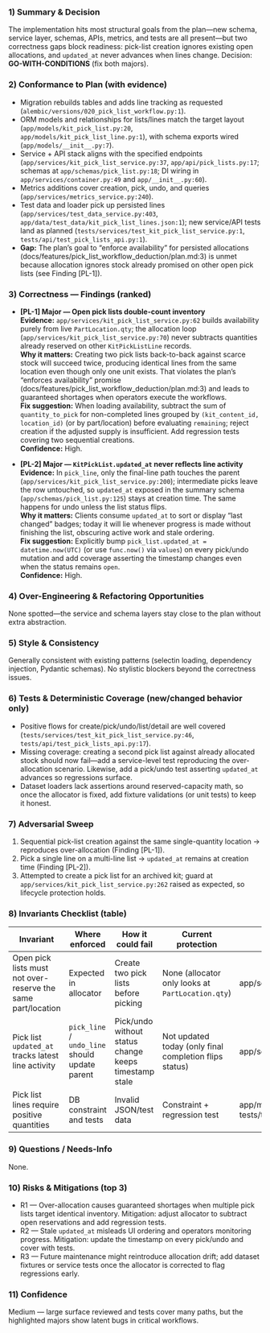 ### 1) Summary & Decision
The implementation hits most structural goals from the plan—new schema, service layer, schemas, APIs, metrics, and tests are all present—but two correctness gaps block readiness: pick-list creation ignores existing open allocations, and `updated_at` never advances when lines change. Decision: **GO-WITH-CONDITIONS** (fix both majors).

### 2) Conformance to Plan (with evidence)
- Migration rebuilds tables and adds line tracking as requested (`alembic/versions/020_pick_list_workflow.py:1`).
- ORM models and relationships for lists/lines match the target layout (`app/models/kit_pick_list.py:20`, `app/models/kit_pick_list_line.py:1`), with schema exports wired (`app/models/__init__.py:7`).
- Service + API stack aligns with the specified endpoints (`app/services/kit_pick_list_service.py:37`, `app/api/pick_lists.py:17`; schemas at `app/schemas/pick_list.py:18`; DI wiring in `app/services/container.py:49` and `app/__init__.py:60`).
- Metrics additions cover creation, pick, undo, and queries (`app/services/metrics_service.py:240`).
- Test data and loader pick up persisted lines (`app/services/test_data_service.py:403`, `app/data/test_data/kit_pick_list_lines.json:1`); new service/API tests land as planned (`tests/services/test_kit_pick_list_service.py:1`, `tests/api/test_pick_lists_api.py:1`).
- **Gap:** The plan’s goal to “enforce availability” for persisted allocations (docs/features/pick_list_workflow_deduction/plan.md:3) is unmet because allocation ignores stock already promised on other open pick lists (see Finding [PL-1]).

### 3) Correctness — Findings (ranked)
- **[PL-1] Major — Open pick lists double-count inventory**  
  **Evidence:** `app/services/kit_pick_list_service.py:62` builds availability purely from live `PartLocation.qty`; the allocation loop (`app/services/kit_pick_list_service.py:70`) never subtracts quantities already reserved on other `KitPickListLine` records.  
  **Why it matters:** Creating two pick lists back-to-back against scarce stock will succeed twice, producing identical lines from the same location even though only one unit exists. That violates the plan’s “enforces availability” promise (docs/features/pick_list_workflow_deduction/plan.md:3) and leads to guaranteed shortages when operators execute the workflows.  
  **Fix suggestion:** When loading availability, subtract the sum of `quantity_to_pick` for non-completed lines grouped by `(kit_content_id, location_id)` (or by part/location) before evaluating `remaining`; reject creation if the adjusted supply is insufficient. Add regression tests covering two sequential creations.  
  **Confidence:** High.

- **[PL-2] Major — `KitPickList.updated_at` never reflects line activity**  
  **Evidence:** In `pick_line`, only the final-line path touches the parent (`app/services/kit_pick_list_service.py:200`); intermediate picks leave the row untouched, so `updated_at` exposed in the summary schema (`app/schemas/pick_list.py:125`) stays at creation time. The same happens for undo unless the list status flips.  
  **Why it matters:** Clients consume `updated_at` to sort or display “last changed” badges; today it will lie whenever progress is made without finishing the list, obscuring active work and stale ordering.  
  **Fix suggestion:** Explicitly bump `pick_list.updated_at = datetime.now(UTC)` (or use `func.now()` via `values`) on every pick/undo mutation and add coverage asserting the timestamp changes even when the status remains `open`.  
  **Confidence:** High.

### 4) Over-Engineering & Refactoring Opportunities
None spotted—the service and schema layers stay close to the plan without extra abstraction.

### 5) Style & Consistency
Generally consistent with existing patterns (selectin loading, dependency injection, Pydantic schemas). No stylistic blockers beyond the correctness issues.

### 6) Tests & Deterministic Coverage (new/changed behavior only)
- Positive flows for create/pick/undo/list/detail are well covered (`tests/services/test_kit_pick_list_service.py:46`, `tests/api/test_pick_lists_api.py:17`).  
- Missing coverage: creating a second pick list against already allocated stock should now fail—add a service-level test reproducing the over-allocation scenario. Likewise, add a pick/undo test asserting `updated_at` advances so regressions surface.  
- Dataset loaders lack assertions around reserved-capacity math, so once the allocator is fixed, add fixture validations (or unit tests) to keep it honest.

### 7) Adversarial Sweep
1. Sequential pick-list creation against the same single-quantity location → reproduces over-allocation (Finding [PL-1]).  
2. Pick a single line on a multi-line list → `updated_at` remains at creation time (Finding [PL-2]).  
3. Attempted to create a pick list for an archived kit; guard at `app/services/kit_pick_list_service.py:262` raised as expected, so lifecycle protection holds.

### 8) Invariants Checklist (table)
| Invariant | Where enforced | How it could fail | Current protection | Evidence |
|---|---|---|---|---|
| Open pick lists must not over-reserve the same part/location | Expected in allocator | Create two pick lists before picking | None (allocator only looks at `PartLocation.qty`) | app/services/kit_pick_list_service.py:62 |
| Pick list `updated_at` tracks latest line activity | `pick_line` / `undo_line` should update parent | Pick/undo without status change keeps timestamp stale | Not updated today (only final completion flips status) | app/services/kit_pick_list_service.py:200 |
| Pick list lines require positive quantities | DB constraint and tests | Invalid JSON/test data | Constraint + regression test | app/models/kit_pick_list_line.py:41, tests/test_database_constraints.py:518 |

### 9) Questions / Needs-Info
None.

### 10) Risks & Mitigations (top 3)
- R1 — Over-allocation causes guaranteed shortages when multiple pick lists target identical inventory. Mitigation: adjust allocator to subtract open reservations and add regression tests.  
- R2 — Stale `updated_at` misleads UI ordering and operators monitoring progress. Mitigation: update the timestamp on every pick/undo and cover with tests.  
- R3 — Future maintenance might reintroduce allocation drift; add dataset fixtures or service tests once the allocator is corrected to flag regressions early.

### 11) Confidence
Medium — large surface reviewed and tests cover many paths, but the highlighted majors show latent bugs in critical workflows.
